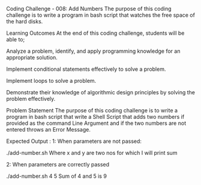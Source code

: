 Coding Challenge - 008: Add Numbers
The purpose of this coding challenge is to write a program in bash script that watches the free space of the hard disks.

Learning Outcomes
At the end of this coding challenge, students will be able to;

Analyze a problem, identify, and apply programming knowledge for an appropriate solution.

Implement conditional statements effectively to solve a problem.

Implement loops to solve a problem.

Demonstrate their knowledge of algorithmic design principles by solving the problem effectively.

Problem Statement
The purpose of this coding challenge is to write a program in bash script that write a Shell Script that adds two numbers if provided as the command Line Argument and if the two numbers are not entered throws an Error Message.

Expected Output :
1: When parameters are not passed:

./add-number.sh
Where x and y are two nos for which I will print sum

2: When parameters are correctly passed

./add-number.sh 4 5
Sum of 4 and 5 is 9
